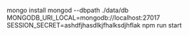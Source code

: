 mongo install
mongod --dbpath ./data/db
MONGODB_URI_LOCAL=mongodb://localhost:27017 SESSION_SECRET=ashdfjhasdlkjfhalksdjhflak npm run start
